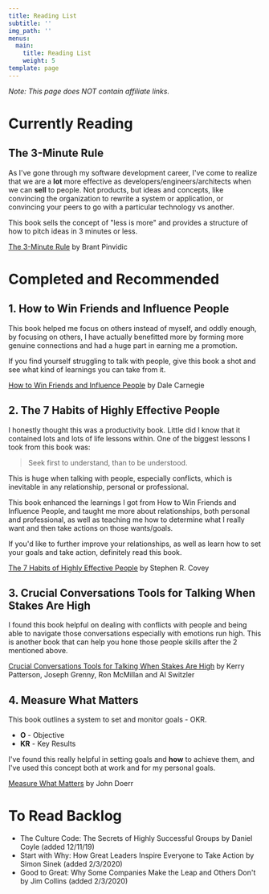 ```yaml
---
title: Reading List
subtitle: ''
img_path: ''
menus:
  main:
    title: Reading List
    weight: 5
template: page
---
```


*Note: This page does NOT contain affiliate links.*

# Currently Reading

## The 3-Minute Rule

As I've gone through my software development career, I've come to realize that we are a **lot** more effective as developers/engineers/architects when we can **sell** to people. Not products, but ideas and concepts, like convincing the organization to rewrite a system or application, or convincing your peers to go with a particular technology vs another.

This book sells the concept of "less is more" and provides a structure of how to pitch ideas in 3 minutes or less.

<a href="https://www.amazon.com/3-Minute-Rule-Less-Pitch-Presentation/dp/0525540725/ref=sr_1_1?keywords=the+3+minute+rule&qid=1578239824&s=books&sr=1-1" target="_blank" rel="noopener noreferrer" class="external-link">The 3-Minute Rule</a> by Brant Pinvidic

# Completed and Recommended

## 1. How to Win Friends and Influence People

This book helped me focus on others instead of myself, and oddly enough, by focusing on others, I have actually benefitted more by forming more genuine connections and had a huge part in earning me a promotion.

If you find yourself struggling to talk with people, give this book a shot and see what kind of learnings you can take from it.

<a href="https://www.amazon.com/How-Win-Friends-Influence-People/dp/B0006IU7JK/ref=sr_1_3?crid=3FNDAJEFL6755&keywords=how+to+win+friends+and+influence+people&qid=1578239535&sprefix=how+to+win+frien%2Caps%2C197&sr=8-3" target="_blank" rel="noopener noreferrer" class="external-link">How to Win Friends and Influence People</a> by Dale Carnegie

## 2. The 7 Habits of Highly Effective People

I honestly thought this was a productivity book. Little did I know that it contained lots and lots of life lessons within. One of the biggest lessons I took from this book was:

> Seek first to understand, than to be understood.

This is huge when talking with people, especially conflicts, which is inevitable in any relationship, personal or professional.

This book enhanced the learnings I got from How to Win Friends and Influence People, and taught me more about relationships, both personal and professional, as well as teaching me how to determine what I really want and then take actions on those wants/goals.

If you'd like to further improve your relationships, as well as learn how to set your goals and take action, definitely read this book.

<a href="https://www.amazon.com/Habits-Highly-Effective-People-Powerful/dp/1451639619/ref=sxts_sxwds-bia?crid=2FGADSH971NBN&keywords=7+habits+of+highly+effective+people&pd_rd_i=1451639619&pd_rd_r=1cdf1a12-a168-4738-9af7-6bf40a34d593&pd_rd_w=kJbF4&pd_rd_wg=xnM4X&pf_rd_p=1cb3f32a-ccfd-479b-8a13-b22f56c942c6&pf_rd_r=R08GTY3FAHEMG7VQQP36&psc=1&qid=1576021033&sprefix=7+habits+o%2Caps%2C212" target="_blank" rel="noopener noreferrer" class="external-link">The 7 Habits of Highly Effective People</a> by Stephen R. Covey

## 3. Crucial Conversations Tools for Talking When Stakes Are High

I found this book helpful on dealing with conflicts with people and being able to navigate those conversations especially with emotions run high. This is another book that can help you hone those people skills after the 2 mentioned above.

<a href="https://www.amazon.com/Crucial-Conversations-Talking-Stakes-Second/dp/0071771328/ref=sr_1_2?keywords=crucial+conversations&qid=1578240111&s=books&sr=1-2" target="_blank" rel="noopener noreferrer" class="external-link">Crucial Conversations Tools for Talking When Stakes Are High</a> by Kerry Patterson, Joseph Grenny, Ron McMillan and Al Switzler

## 4. Measure What Matters

This book outlines a system to set and monitor goals - OKR.

* **O** - Objective
* **KR** - Key Results

I've found this really helpful in setting goals and **how** to achieve them, and I've used this concept both at work and for my personal goals.

<a href="https://www.amazon.com/Measure-What-Matters-Google-Foundation/dp/0525536221/ref=sr_1_1?crid=YOQHPJ7ESNIG&keywords=measure+what+matters&qid=1578240210&s=books&sprefix=measure+what+%2Cstripbooks%2C186&sr=1-1" target="_blank" rel="noopener noreferrer" class="external-link">Measure What Matters</a> by John Doerr

# To Read Backlog
* The Culture Code: The Secrets of Highly Successful Groups by Daniel Coyle (added 12/11/19)
* Start with Why: How Great Leaders Inspire Everyone to Take Action by Simon Sinek (added 2/3/2020)
* Good to Great: Why Some Companies Make the Leap and Others Don't by Jim Collins  (added 2/3/2020)

